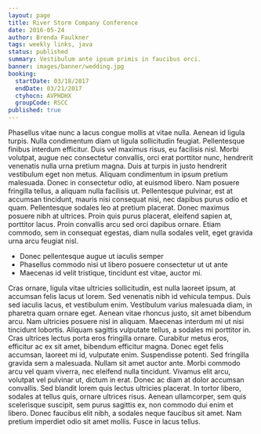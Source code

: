```yaml
---
layout: page
title: River Storm Company Conference
date: 2016-05-24
author: Brenda Faulkner
tags: weekly links, java
status: published
summary: Vestibulum ante ipsum primis in faucibus orci.
banner: images/banner/wedding.jpg
booking:
  startDate: 03/18/2017
  endDate: 03/21/2017
  ctyhocn: AVPHDHX
  groupCode: RSCC
published: true
---
```

Phasellus vitae nunc a lacus congue mollis at vitae nulla. Aenean id ligula turpis. Nulla condimentum diam ut ligula sollicitudin feugiat. Pellentesque finibus interdum efficitur. Duis vel maximus risus, eu facilisis nisl. Morbi volutpat, augue nec consectetur convallis, orci erat porttitor nunc, hendrerit venenatis nulla urna pretium magna. Duis at turpis in justo hendrerit vestibulum eget non metus. Aliquam condimentum in ipsum pretium malesuada. Donec in consectetur odio, at euismod libero. Nam posuere fringilla tellus, a aliquam nulla facilisis ut. Pellentesque pulvinar, est at accumsan tincidunt, mauris nisi consequat nisi, nec dapibus purus odio et quam. Pellentesque sodales leo at pretium placerat. Donec maximus posuere nibh at ultrices. Proin quis purus placerat, eleifend sapien at, porttitor lacus. Proin convallis arcu sed orci dapibus ornare. Etiam commodo, sem in consequat egestas, diam nulla sodales velit, eget gravida urna arcu feugiat nisl.

* Donec pellentesque augue ut iaculis semper
* Phasellus commodo nisi ut libero posuere consectetur ut ut ante
* Maecenas id velit tristique, tincidunt est vitae, auctor mi.

Cras ornare, ligula vitae ultricies sollicitudin, est nulla laoreet ipsum, at accumsan felis lacus ut lorem. Sed venenatis nibh id vehicula tempus. Duis sed iaculis lacus, et vestibulum enim. Vestibulum varius malesuada diam, in pharetra quam ornare eget. Aenean vitae rhoncus justo, sit amet bibendum arcu. Nam ultricies posuere nisl in aliquam. Maecenas interdum mi ut nisi tincidunt lobortis. Aliquam sagittis vulputate tellus, a sodales mi porttitor in. Cras ultrices lectus porta eros fringilla ornare.
Curabitur metus eros, efficitur ac ex sit amet, bibendum efficitur magna. Donec eget felis accumsan, laoreet mi id, vulputate enim. Suspendisse potenti. Sed fringilla gravida sem a malesuada. Nullam sit amet auctor ante. Morbi commodo arcu vel quam viverra, nec eleifend nulla tincidunt. Vivamus elit arcu, volutpat vel pulvinar ut, dictum in erat. Donec ac diam at dolor accumsan convallis. Sed blandit lorem quis lectus ultricies placerat. In tortor libero, sodales at tellus quis, ornare ultrices risus. Aenean ullamcorper, sem quis scelerisque suscipit, sem purus sagittis ex, non commodo dui enim et libero. Donec faucibus elit nibh, a sodales neque faucibus sit amet. Nam pretium imperdiet odio sit amet mollis. Fusce in lacus tellus.
